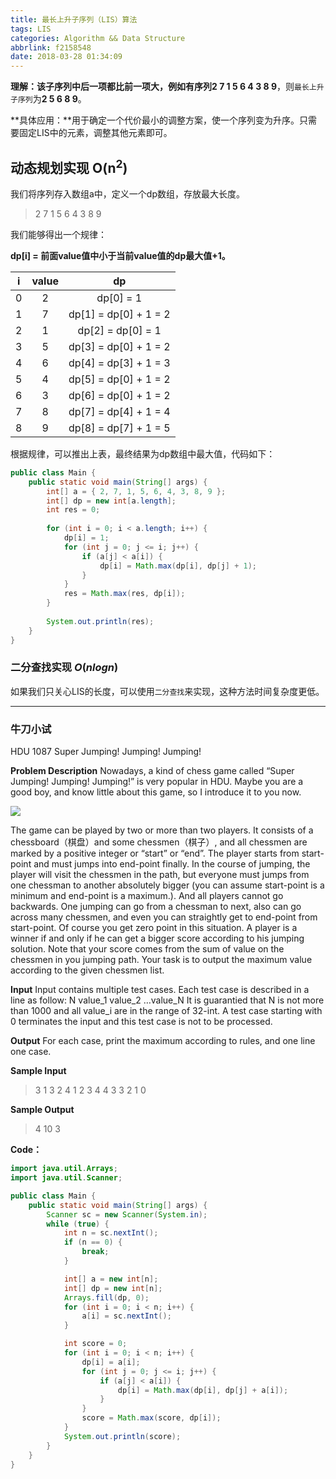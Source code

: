 ```yaml
---
title: 最长上升子序列（LIS）算法
tags: LIS
categories: Algorithm && Data Structure
abbrlink: f2158548
date: 2018-03-28 01:34:09
---
```


**理解：**该子序列中后一项都比前一项大，例如有序列**2 7 1 5 6 4 3 8 9**，则`最长上升子序列`为**2 5 6 8 9**。

**具体应用：**用于确定一个代价最小的调整方案，使一个序列变为升序。只需要固定LIS中的元素，调整其他元素即可。

## 动态规划实现 O(n<sup>2</sup>)

我们将序列存入数组a中，定义一个dp数组，存放最大长度。

>2 7 1 5 6 4 3 8 9 

我们能够得出一个规律：

**dp[i] = 前面value值中小于当前value值的dp最大值+1。**

| i | value | dp |
|:-----:|:-----:|:-----:| 
| 0 | 2 | dp[0] = 1 |
| 1 | 7 | dp[1] = dp[0] + 1 = 2 |
| 2 | 1 | dp[2] = dp[0] = 1 |
| 3 | 5 | dp[3] = dp[0] + 1 = 2 |
| 4 | 6 | dp[4] = dp[3] + 1 = 3 |
| 5 | 4 | dp[5] = dp[0] + 1 = 2 |
| 6 | 3 | dp[6] = dp[0] + 1 = 2 |
| 7 | 8 | dp[7] = dp[4] + 1 = 4 |
| 8 | 9 | dp[8] = dp[7] + 1 = 5 |

根据规律，可以推出上表，最终结果为dp数组中最大值，代码如下：

```java
public class Main {
	public static void main(String[] args) {
		int[] a = { 2, 7, 1, 5, 6, 4, 3, 8, 9 };
		int[] dp = new int[a.length];
		int res = 0;
		
		for (int i = 0; i < a.length; i++) {
			dp[i] = 1;
			for (int j = 0; j <= i; j++) {
				if (a[j] < a[i]) {
					dp[i] = Math.max(dp[i], dp[j] + 1);
				}
			}
			res = Math.max(res, dp[i]);
		}
		
		System.out.println(res);
	}
}
```

### 二分查找实现 $O(nlogn)$

如果我们只关心LIS的长度，可以使用`二分查找`来实现，这种方法时间复杂度更低。

---

### 牛刀小试

HDU 1087 Super Jumping! Jumping! Jumping! 

**Problem Description**
Nowadays, a kind of chess game called “Super Jumping! Jumping! Jumping!” is very popular in HDU. Maybe you are a good boy, and know little about this game, so I introduce it to you now.

![](https://cdn.jsdelivr.net/gh/jitwxs/cdn/blog/posts/201803/20180327153716571.png)

The game can be played by two or more than two players. It consists of a chessboard（棋盘）and some chessmen（棋子）, and all chessmen are marked by a positive integer or “start” or “end”. The player starts from start-point and must jumps into end-point finally. In the course of jumping, the player will visit the chessmen in the path, but everyone must jumps from one chessman to another absolutely bigger (you can assume start-point is a minimum and end-point is a maximum.). And all players cannot go backwards. One jumping can go from a chessman to next, also can go across many chessmen, and even you can straightly get to end-point from start-point. Of course you get zero point in this situation. A player is a winner if and only if he can get a bigger score according to his jumping solution. Note that your score comes from the sum of value on the chessmen in you jumping path.
Your task is to output the maximum value according to the given chessmen list.
 
**Input**
Input contains multiple test cases. Each test case is described in a line as follow:
N value_1 value_2 …value_N
It is guarantied that N is not more than 1000 and all value_i are in the range of 32-int.
A test case starting with 0 terminates the input and this test case is not to be processed.
 
**Output**
For each case, print the maximum according to rules, and one line one case. 

**Sample Input**

>3 1 3 2
4 1 2 3 4
4 3 3 2 1
0

**Sample Output**

>4
10
3

**Code：**

```java
import java.util.Arrays;
import java.util.Scanner;

public class Main {
	public static void main(String[] args) {
		Scanner sc = new Scanner(System.in);
		while (true) {
			int n = sc.nextInt();
			if (n == 0) {
				break;
			}

			int[] a = new int[n];
			int[] dp = new int[n];
			Arrays.fill(dp, 0);
			for (int i = 0; i < n; i++) {
				a[i] = sc.nextInt();
			}

			int score = 0;
			for (int i = 0; i < n; i++) {
				dp[i] = a[i];
				for (int j = 0; j <= i; j++) {
					if (a[j] < a[i]) {
						dp[i] = Math.max(dp[i], dp[j] + a[i]);
					}
				}
				score = Math.max(score, dp[i]);
			}
			System.out.println(score);
		}
	}
}
```
